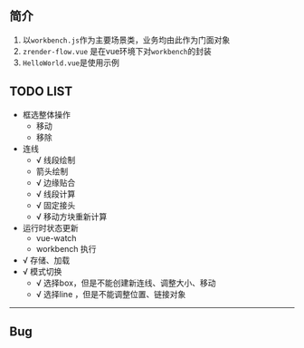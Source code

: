 ## 简介
1. 以`workbench.js`作为主要场景类，业务均由此作为门面对象
2. `zrender-flow.vue` 是在vue环境下对`workbench`的封装
3. `HelloWorld.vue`是使用示例


## TODO LIST
- 框选整体操作
  - 移动
  - 移除
- 连线
  - √ 线段绘制
  - 箭头绘制
  - √ 边缘贴合
  - √ 线段计算
  - √ 固定接头
  - √ 移动方块重新计算
- 运行时状态更新
  - vue-watch
  - workbench 执行
- √ 存储、加载
- √ 模式切换
  - √ 选择box，但是不能创建新连线、调整大小、移动
  - √ 选择line ，但是不能调整位置、链接对象
---

## Bug 
